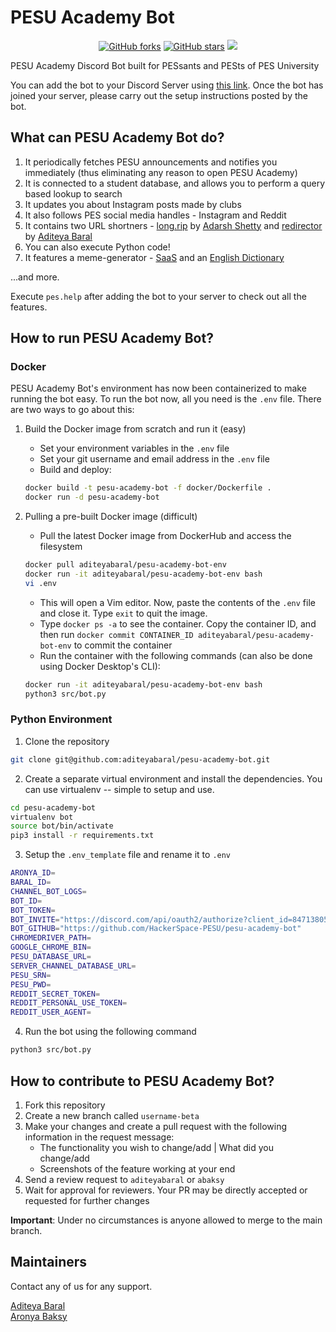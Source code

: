 # PESU Academy Bot

<p align="center">
    <a href="https://github.com/HackerSpace-PESU/pesu-academy-bot/issues" alt="issues">
    <img alt="GitHub forks" src="https://img.shields.io/github/issues/HackerSpace-PESU/pesu-academy-bot"></a>
    <a href="https://github.com/HackerSpace-PESU/pesu-academy-bot/stargazers" alt="Stars">
    <img alt="GitHub stars" src="https://img.shields.io/github/stars/HackerSpace-PESU/pesu-academy-bot"></a>
    <a href="https://github.com/HackerSpace-PESU/pesu-academy-bot/contributors" alt="Contributors">
    <img src="https://img.shields.io/github/contributors/HackerSpace-PESU/pesu-academy-bot"/></a>
</p>

PESU Academy Discord Bot built for PESsants and PESts of PES University

You can add the bot to your Discord Server using [this link](http://bit.ly/pesu-academy-bot). Once the bot has joined your server, please carry out the setup instructions posted by the bot.

## What can PESU Academy Bot do?

1. It periodically fetches PESU announcements and notifies you immediately (thus eliminating any reason to open PESU Academy)
2. It is connected to a student database, and allows you to perform a query based lookup to search
3. It updates you about Instagram posts made by clubs
4. It also follows PES social media handles - Instagram and Reddit
4. It contains two URL shortners - [long.rip](http://www.long.rip/) by [Adarsh Shetty](https://github.com/ObliviousParadigm) and [redirector](https://github.com/HackerSpace-PESU/redirector) by [Aditeya Baral](https://github.com/aditeyabaral)
5. You can also execute Python code!
6. It features a meme-generator - [SaaS](https://github.com/aditeyabaral/spongebob-as-a-service) and an [English Dictionary](https://github.com/aditeyabaral/pydictionary)

...and more.

Execute `pes.help` after adding the bot to your server to check out all the features.
## How to run PESU Academy Bot?

### Docker

PESU Academy Bot's environment has now been containerized to make running the bot easy. To run the bot now, all you need is the `.env` file. There are two ways to go about this:

1. Build the Docker image from scratch and run it (easy)

    - Set your environment variables in the `.env` file
    - Set your git username and email address in the `.env` file
    - Build and deploy:
    ```bash
    docker build -t pesu-academy-bot -f docker/Dockerfile .
    docker run -d pesu-academy-bot
    ```

2. Pulling a pre-built Docker image (difficult)

    - Pull the latest Docker image from DockerHub and access the filesystem
    ```bash
    docker pull aditeyabaral/pesu-academy-bot-env
    docker run -it aditeyabaral/pesu-academy-bot-env bash
    vi .env
    ```
    - This will open a Vim editor. Now, paste the contents of the `.env` file and close it. Type `exit` to quit the image. 
    - Type `docker ps -a` to see the container. Copy the container ID, and then run `docker commit CONTAINER_ID aditeyabaral/pesu-academy-bot-env` to commit the container
    - Run the container with the following commands (can also be done using Docker Desktop's CLI):
    ```bash
    docker run -it aditeyabaral/pesu-academy-bot-env bash
    python3 src/bot.py
    ```

### Python Environment

1. Clone the repository
```bash
git clone git@github.com:aditeyabaral/pesu-academy-bot.git
```

2. Create a separate virtual environment and install the dependencies. You can use virtualenv -- simple to setup and use.
```bash
cd pesu-academy-bot
virtualenv bot
source bot/bin/activate
pip3 install -r requirements.txt
```

3. Setup the `.env_template` file and rename it to `.env`

```bash
ARONYA_ID=
BARAL_ID=
CHANNEL_BOT_LOGS=
BOT_ID=
BOT_TOKEN=
BOT_INVITE="https://discord.com/api/oauth2/authorize?client_id=847138055978614845&permissions=2148006976&scope=bot%20applications.commands"
BOT_GITHUB="https://github.com/HackerSpace-PESU/pesu-academy-bot"
CHROMEDRIVER_PATH=
GOOGLE_CHROME_BIN=
PESU_DATABASE_URL=
SERVER_CHANNEL_DATABASE_URL=
PESU_SRN=
PESU_PWD=
REDDIT_SECRET_TOKEN=
REDDIT_PERSONAL_USE_TOKEN=
REDDIT_USER_AGENT=
```

4. Run the bot using the following command
```bash
python3 src/bot.py
```

## How to contribute to PESU Academy Bot?

1. Fork this repository
​
2. Create a new branch called `username-beta`
​
3. Make your changes and create a pull request with the following information in the request message: 
    - The functionality you wish to change/add | What did you change/add
    - Screenshots of the feature working at your end
​
4. Send a review request to `aditeyabaral` or `abaksy`
​
5. Wait for approval for reviewers. Your PR may be directly accepted or requested for further changes

**Important**: Under no circumstances is anyone allowed to merge to the main branch.

## Maintainers

Contact any of us for any support.

[Aditeya Baral](https://github.com/aditeyabaral)<br>
[Aronya Baksy](https://github.com/abaksy)

